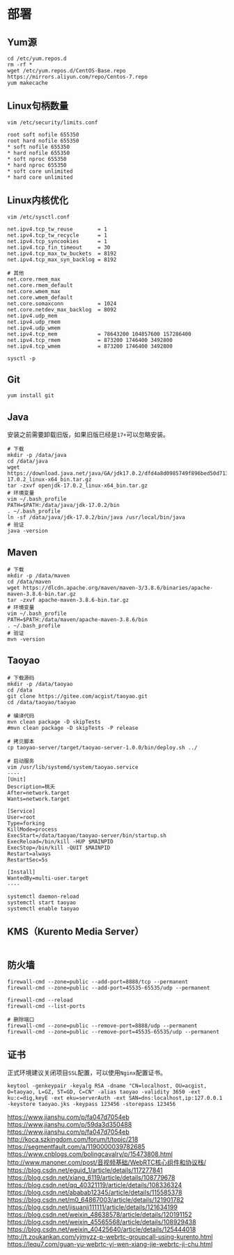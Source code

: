 # 部署

## Yum源

```
cd /etc/yum.repos.d
rm -rf *
wget /etc/yum.repos.d/CentOS-Base.repo https://mirrors.aliyun.com/repo/Centos-7.repo
yum makecache
```

## Linux句柄数量

```
vim /etc/security/limits.conf

root soft nofile 655350
root hard nofile 655350
* soft nofile 655350
* hard nofile 655350
* soft nproc 655350
* hard nproc 655350
* soft core unlimited
* hard core unlimited
```

## Linux内核优化

```
vim /etc/sysctl.conf

net.ipv4.tcp_tw_reuse        = 1
net.ipv4.tcp_tw_recycle      = 1
net.ipv4.tcp_syncookies      = 1
net.ipv4.tcp_fin_timeout     = 30
net.ipv4.tcp_max_tw_buckets  = 8192
net.ipv4.tcp_max_syn_backlog = 8192

# 其他
net.core.rmem_max
net.core.rmem_default
net.core.wmem_max
net.core.wmem_default
net.core.somaxconn           = 1024
net.core.netdev_max_backlog  = 8092
net.ipv4.udp_mem
net.ipv4.udp_rmem
net.ipv4.udp_wmem
net.ipv4.tcp_mem             = 78643200 104857600 157286400
net.ipv4.tcp_rmem            = 873200 1746400 3492800
net.ipv4.tcp_wmem            = 873200 1746400 3492800

sysctl -p
```

## Git

```
yum install git
```

## Java

安装之前需要卸载旧版，如果旧版已经是`17+`可以忽略安装。

```
# 下载
mkdir -p /data/java
cd /data/java
wget https://download.java.net/java/GA/jdk17.0.2/dfd4a8d0985749f896bed50d7138ee7f/8/GPL/openjdk-17.0.2_linux-x64_bin.tar.gz
tar -zxvf openjdk-17.0.2_linux-x64_bin.tar.gz
# 环境变量
vim ~/.bash_profile
PATH=$PATH:/data/java/jdk-17.0.2/bin
. ~/.bash_profile
ln -sf /data/java/jdk-17.0.2/bin/java /usr/local/bin/java
# 验证
java -version
```

## Maven

```
# 下载
mkdir -p /data/maven
cd /data/maven
wget https://dlcdn.apache.org/maven/maven-3/3.8.6/binaries/apache-maven-3.8.6-bin.tar.gz
tar -zxvf apache-maven-3.8.6-bin.tar.gz
# 环境变量
vim ~/.bash_profile
PATH=$PATH:/data/maven/apache-maven-3.8.6/bin
. ~/.bash_profile
# 验证
mvn -version
```

## Taoyao

```
# 下载源码
mkdir -p /data/taoyao
cd /data
git clone https://gitee.com/acgist/taoyao.git
cd /data/taoyao/taoyao

# 编译代码
mvn clean package -D skipTests
#mvn clean package -D skipTests -P release

# 拷贝脚本
cp taoyao-server/target/taoyao-server-1.0.0/bin/deploy.sh ../

# 启动服务
vim /usr/lib/systemd/system/taoyao.service
----
[Unit]
Description=桃夭
After=network.target
Wants=network.target

[Service]
User=root
Type=forking
KillMode=process
ExecStart=/data/taoyao/taoyao-server/bin/startup.sh
ExecReload=/bin/kill -HUP $MAINPID
ExecStop=/bin/kill -QUIT $MAINPID
Restart=always
RestartSec=5s

[Install]
WantedBy=multi-user.target
----

systemctl daemon-reload
systemctl start taoyao
systemctl enable taoyao
```

## KMS（Kurento Media Server）

```
```

## 防火墙

```
firewall-cmd --zone=public --add-port=8888/tcp --permanent
firewall-cmd --zone=public --add-port=45535-65535/udp --permanent

firewall-cmd --reload
firewall-cmd --list-ports

# 删除端口
firewall-cmd --zone=public --remove-port=8888/udp --permanent
firewall-cmd --zone=public --remove-port=45535-65535/udp --permanent
```

## 证书

正式环境建议关闭项目`SSL`配置，可以使用`Nginx`配置证书。

```
keytool -genkeypair -keyalg RSA -dname "CN=localhost, OU=acgist, O=taoyao, L=GZ, ST=GD, C=CN" -alias taoyao -validity 3650 -ext ku:c=dig,keyE -ext eku=serverAuth -ext SAN=dns:localhost,ip:127.0.0.1 -keystore taoyao.jks -keypass 123456 -storepass 123456
```

https://www.jianshu.com/p/fa047d7054eb
https://www.jianshu.com/p/59da3d350488
https://www.jianshu.com/p/fa047d7054eb
http://koca.szkingdom.com/forum/t/topic/218
https://segmentfault.com/a/1190000039782685
https://www.cnblogs.com/bolingcavalry/p/15473808.html
http://www.manoner.com/post/音视频基础/WebRTC核心组件和协议栈/
https://blog.csdn.net/eguid_1/article/details/117277841
https://blog.csdn.net/xiang_6119/article/details/108779678
https://blog.csdn.net/qq_40321119/article/details/108336324
https://blog.csdn.net/ababab12345/article/details/115585378
https://blog.csdn.net/m0_64867003/article/details/121901782
https://blog.csdn.net/jisuanji111111/article/details/121634199
https://blog.csdn.net/weixin_48638578/article/details/120191152
https://blog.csdn.net/weixin_45565568/article/details/108929438
https://blog.csdn.net/weixin_40425640/article/details/125444018
http://t.zoukankan.com/yjmyzz-p-webrtc-groupcall-using-kurento.html
https://lequ7.com/guan-yu-webrtc-yi-wen-xiang-jie-webrtc-ji-chu.html